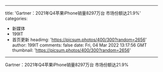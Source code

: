 
---
title: 'Gartner：2021年Q4苹果iPhone销量8297万台 市场份额达21.9%'
categories: 
 - 新媒体
 - 199IT
 - 首页更新
headimg: 'https://picsum.photos/400/300?random=2656'
author: 199IT
comments: false
date: Fri, 04 Mar 2022 13:17:56 GMT
thumbnail: 'https://picsum.photos/400/300?random=2656'
---

<div>   
Gartner：2021年Q4苹果iPhone销量8297万台 市场份额达21.9%  
</div>
            
